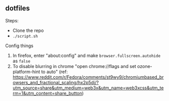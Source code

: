 ## dotfiles

Steps:

 - Clone the repo
 - `./script.sh`

Config things

1. In firefox, enter "about:config" and make `browser.fullscreen.autohide` as `false`
2. To disable blurring in chrome "open chrome://flags and set ozone-platform-hint to auto" (ref: https://www.reddit.com/r/Fedora/comments/st9wy9/chromiumbased_browsers_and_fractional_scaling/hx2p5di/?utm_source=share&utm_medium=web3x&utm_name=web3xcss&utm_term=1&utm_content=share_button)
